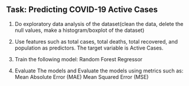 ## Task: Predicting COVID-19 Active Cases
1. Do exploratory data analysis of the dataset(clean the data, delete the null values, make a histogram/boxplot of the dataset)
   
2. Use features such as total cases, total deaths, total recovered, and population as predictors. The target variable is Active Cases.
   
3. Train the following model: Random Forest Regressor
   
4. Evaluate The models and Evaluate the models using metrics such as:
   	Mean Absolute Error (MAE)
	Mean Squared Error (MSE)
